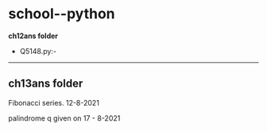# school--python
**ch12ans folder** 

* Q5148.py:-
  
---
**ch13ans folder** 
---
Fibonacci series. 12-8-2021

palindrome q given on 17 - 8-2021
